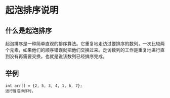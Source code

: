 # 起泡排序说明

## 什么是起泡排序

起泡排序是一种简单直观的排序算法。它重复地走访过要排序的数列，一次比较两个元素，如果他们的顺序错误就把他们交换过来。走访数列的工作是重复地进行直到没有再需要交换，也就是说该数列已经排序完成。

## 举例

    int arr[] = {2, 5, 3, 4, 1, 6, 7};
    进行冒泡排序时，
